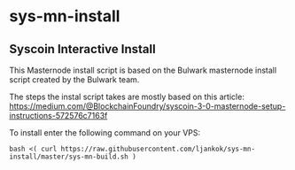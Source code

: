 # sys-mn-install

## Syscoin Interactive Install

This Masternode install script is based on the Bulwark masternode install script created by the Bulwark team.

The steps the instal script takes are mostly based on this article:
https://medium.com/@BlockchainFoundry/syscoin-3-0-masternode-setup-instructions-572576c7163f

To install enter the following command on your VPS:

```bash <( curl https://raw.githubusercontent.com/ljankok/sys-mn-install/master/sys-mn-build.sh )```

